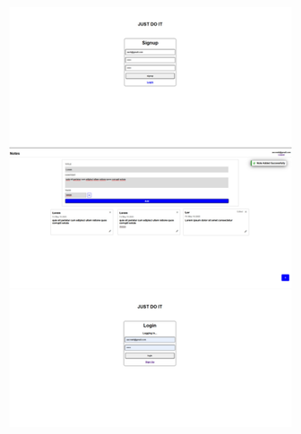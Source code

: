 
![image alt](https://github.com/zekariyasamdu/Just-Do-It/blob/8696bb6af55f664e9f2ef5c6858a7ac9984a3efd/src/assets/photo_2025-05-16_20-58-32.jpg)
![image alt](https://github.com/zekariyasamdu/Just-Do-It/blob/8696bb6af55f664e9f2ef5c6858a7ac9984a3efd/src/assets/photo_2025-05-16_20-58-33.jpg)
![image alt](https://github.com/zekariyasamdu/Just-Do-It/blob/8696bb6af55f664e9f2ef5c6858a7ac9984a3efd/src/assets/photo_2025-05-16_20-59-59.jpg)
